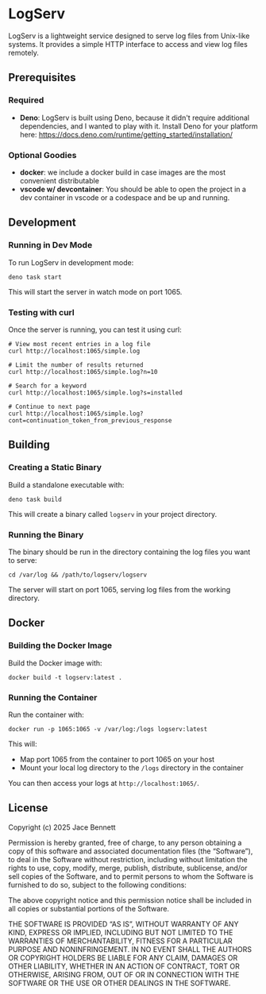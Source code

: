# LogServ

LogServ is a lightweight service designed to serve log files from Unix-like systems. It provides a simple HTTP interface to access and view log files remotely.

## Prerequisites

### Required
- **Deno**: LogServ is built using Deno, because it didn't require additional dependencies, and I wanted to play with it. Install Deno for your platform here:  https://docs.deno.com/runtime/getting_started/installation/

### Optional Goodies
- **docker**: we include a docker build in case images are the most convenient distributable
- **vscode w/ devcontainer**: You should be able to open the project in a dev container in vscode or a codespace and be up and running.

## Development

### Running in Dev Mode

To run LogServ in development mode:

```
deno task start
```

This will start the server in watch mode on port 1065.

### Testing with curl

Once the server is running, you can test it using curl:

```
# View most recent entries in a log file
curl http://localhost:1065/simple.log

# Limit the number of results returned
curl http://localhost:1065/simple.log?n=10

# Search for a keyword
curl http://localhost:1065/simple.log?s=installed

# Continue to next page
curl http://localhost:1065/simple.log?cont=continuation_token_from_previous_response
```

## Building

### Creating a Static Binary

Build a standalone executable with:

```
deno task build
```

This will create a binary called `logserv` in your project directory.

### Running the Binary

The binary should be run in the directory containing the log files you want to serve:

```
cd /var/log && /path/to/logserv/logserv
```

The server will start on port 1065, serving log files from the working directory.

## Docker

### Building the Docker Image

Build the Docker image with:

```
docker build -t logserv:latest .
```

### Running the Container

Run the container with:

```
docker run -p 1065:1065 -v /var/log:/logs logserv:latest
```

This will:
- Map port 1065 from the container to port 1065 on your host
- Mount your local log directory to the `/logs` directory in the container

You can then access your logs at `http://localhost:1065/`.

## License

Copyright (c) 2025 Jace Bennett

Permission is hereby granted, free of charge, to any person obtaining a copy of this software and associated documentation files (the “Software”), to deal in the Software without restriction, including without limitation the rights to use, copy, modify, merge, publish, distribute, sublicense, and/or sell copies of the Software, and to permit persons to whom the Software is furnished to do so, subject to the following conditions:

The above copyright notice and this permission notice shall be included in all copies or substantial portions of the Software.

THE SOFTWARE IS PROVIDED “AS IS”, WITHOUT WARRANTY OF ANY KIND, EXPRESS OR IMPLIED, INCLUDING BUT NOT LIMITED TO THE WARRANTIES OF MERCHANTABILITY, FITNESS FOR A PARTICULAR PURPOSE AND NONINFRINGEMENT. IN NO EVENT SHALL THE AUTHORS OR COPYRIGHT HOLDERS BE LIABLE FOR ANY CLAIM, DAMAGES OR OTHER LIABILITY, WHETHER IN AN ACTION OF CONTRACT, TORT OR OTHERWISE, ARISING FROM, OUT OF OR IN CONNECTION WITH THE SOFTWARE OR THE USE OR OTHER DEALINGS IN THE SOFTWARE.